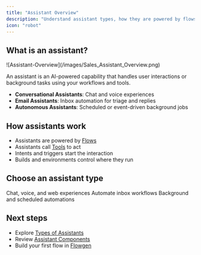 ```yaml
---
title: "Assistant Overview"
description: "Understand assistant types, how they are powered by flows, and where to start."
icon: "robot"
---
```


## What is an assistant?

<Frame>
  ![Assistant-Overview](/images/Sales_Assistant_Overview.png)
</Frame>

An assistant is an AI-powered capability that handles user interactions or background tasks using your workflows and tools.

- **Conversational Assistants**: Chat and voice experiences
- **Email Assistants**: Inbox automation for triage and replies
- **Autonomous Assistants**: Scheduled or event-driven background jobs

## How assistants work

- Assistants are powered by [Flows](/assistants/components/flows)
- Assistants call [Tools](/assistants/components/tools) to act
- Intents and triggers start the interaction
- Builds and environments control where they run

## Choose an assistant type

<CardGroup cols={3}>
  <Card title="Conversational" icon="message-circle" href="/assistants/conversational">
    Chat, voice, and web experiences
  </Card>
  <Card title="Email" icon="mail" href="/assistants/email">
    Automate inbox workflows
  </Card>
  <Card title="Autonomous" icon="cpu" href="/assistants/autonomous">
    Background and scheduled automations
  </Card>
</CardGroup>

## Next steps

- Explore [Types of Assistants](/assistants/types)
- Review [Assistant Components](/assistants/components)
- Build your first flow in [Flowgen](/flowgen/overview)